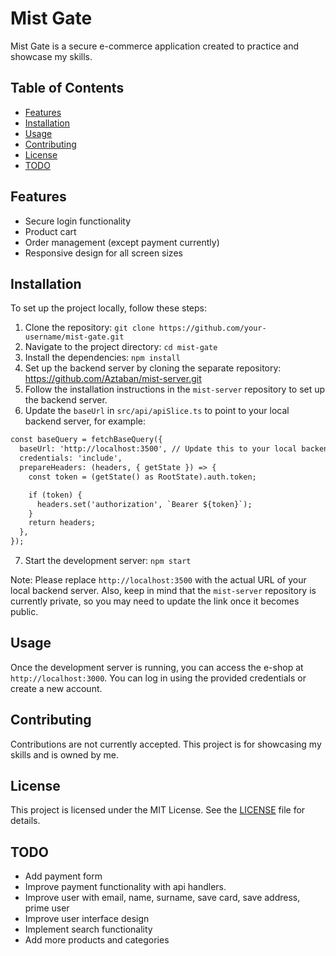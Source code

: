 # Mist Gate

Mist Gate is a secure e-commerce application created to practice and showcase my skills.

## Table of Contents

* [Features](#features)
* [Installation](#installation)
* [Usage](#usage)
* [Contributing](#contributing)
* [License](#license)
* [TODO](#todo)

## Features

* Secure login functionality
* Product cart
* Order management (except payment currently)
* Responsive design for all screen sizes

## Installation

To set up the project locally, follow these steps:

1. Clone the repository: `git clone https://github.com/your-username/mist-gate.git`
2. Navigate to the project directory: `cd mist-gate`
3. Install the dependencies: `npm install`
4. Set up the backend server by cloning the separate repository: https://github.com/Aztaban/mist-server.git
5. Follow the installation instructions in the `mist-server` repository to set up the backend server.
6. Update the `baseUrl` in `src/api/apiSlice.ts` to point to your local backend server, for example:
```diff
const baseQuery = fetchBaseQuery({
  baseUrl: 'http://localhost:3500', // Update this to your local backend server URL
  credentials: 'include',
  prepareHeaders: (headers, { getState }) => {
    const token = (getState() as RootState).auth.token;

    if (token) {
      headers.set('authorization', `Bearer ${token}`);
    }
    return headers;
  },
});
```
7. Start the development server: `npm start`

Note: Please replace `http://localhost:3500` with the actual URL of your local backend server. Also, keep in mind that the `mist-server` repository is currently private, so you may need to update the link once it becomes public.

## Usage

Once the development server is running, you can access the e-shop at `http://localhost:3000`. You can log in using the provided credentials or create a new account.

## Contributing

Contributions are not currently accepted. This project is for showcasing my skills and is owned by me.

## License

This project is licensed under the MIT License. See the [LICENSE](./LICENSE) file for details.

## TODO

* Add payment form
* Improve payment functionality with api handlers.
* Improve user with email, name, surname, save card, save address, prime user
* Improve user interface design
* Implement search functionality
* Add more products and categories